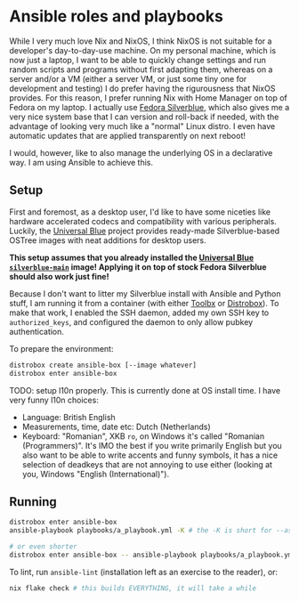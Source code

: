 Ansible roles and playbooks
===========================

While I very much love Nix and NixOS, I think NixOS is not suitable
for a developer's day-to-day-use machine.
On my personal machine, which is now just a laptop, I want to be able
to quickly change settings and run random scripts and programs without
first adapting them, whereas on a server and/or a VM
(either a server VM, or just some tiny one for development and testing)
I do prefer having the rigurousness that NixOS provides.
For this reason, I prefer running Nix with Home Manager on top of Fedora
on my laptop. I actually use [Fedora Silverblue][fedora-silverblue], which also gives me
a very nice system base that I can version and roll-back if needed, with the advantage
of looking very much like a "normal" Linux distro. I even have automatic updates
that are applied transparently on next reboot!

[fedora-silverblue]: https://fedoraproject.org/silverblue/

I would, however, like to also manage the underlying OS in a declarative way.
I am using Ansible to achieve this.

Setup
-----

First and foremost, as a desktop user, I'd like to have some niceties like
hardware accelerated codecs and compatibility with various peripherals.
Luckily, the [Universal Blue][universal-blue] project provides
ready-made Silverblue-based OSTree images with neat additions for desktop users.

**This setup assumes that you already installed the [Universal Blue `silverblue-main`][silverblue-main] image!
Applying it on top of stock Fedora Silverblue should also work just fine!**

[universal-blue]: https://universal-blue.org/
[silverblue-main]: https://universal-blue.org/images/main/

Because I don't want to litter my Silverblue install with Ansible and Python stuff,
I am running it from a container (with either [Toolbx][toolbx] or [Distrobox][distrobox]).
To make that work, I enabled the SSH daemon, added my own SSH key to `authorized_keys`,
and configured the daemon to only allow pubkey authentication.

[toolbx]: https://containertoolbx.org/
[distrobox]: https://distrobox.it/

To prepare the environment:

```sh
distrobox create ansible-box [--image whatever]
distrobox enter ansible-box
```

TODO: setup l10n properly. This is currently done at OS install time.
I have very funny l10n choices:
* Language: British English
* Measurements, time, date etc: Dutch (Netherlands)
* Keyboard: "Romanian", XKB `ro`, on Windows it's called "Romanian (Programmers)".
  It's IMO the best if you write primarily English but you also want to be able
  to write accents and funny symbols, it has a nice selection of deadkeys that are
  not annoying to use either (looking at you, Windows "English (International)").

Running
-------

```sh
distrobox enter ansible-box
ansible-playbook playbooks/a_playbook.yml -K # the -K is short for --ask-become-pass

# or even shorter
distrobox enter ansible-box -- ansible-playbook playbooks/a_playbook.yml -K
```

To lint, run `ansible-lint` (installation left as an exercise to the reader), or:

```sh
nix flake check # this builds EVERYTHING, it will take a while
```
